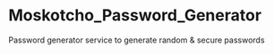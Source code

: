 # Moskotcho_Password_Generator
Password generator service to generate random &amp; secure passwords 
